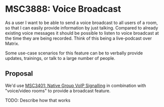 # MSC3888: Voice Broadcast

As a user I want to be able to send a voice broadcast to all users of a room,
so that I can easily provide information by just talking.
Compared to already existing voice messages it should be possible to listen to
voice broadcast at the time they are being recorded.
Think of this being a live-podcast over Matrix.

Some use-case scenarios for this feature can be to verbally provide updates,
trainings, or talk to a large number of people.

## Proposal

We'd use [MSC3401: Native Group VoIP Signalling][MSC3401] in combination with 
"voice/video rooms" to provide a broadcast feature.

TODO: Describe how that works

[MSC3401]: https://github.com/matrix-org/matrix-spec-proposals/pull/3401
